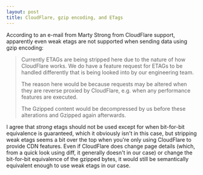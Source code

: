 ```yaml
---
layout: post
title: CloudFlare, gzip encoding, and ETags
---
```


According to an e-mail from Marty Strong from CloudFlare support, apparently
even weak etags are not supported when sending data using gzip encoding:

> Currently ETAGs are being stripped here due to the nature of how CloudFlare
> works. We do have a feature request for ETAGs to be handled differently that
> is being looked into by our engineering team.
>
> The reason here would be because requests may be altered when they are
> reverse proxied by CloudFlare, e.g. when any performance features are
> executed.
>
> The Gzipped content would be decompressed by us before these alterations and
> Gzipped again afterwards.

I agree that *strong* etags should not be used except for when bit-for-bit
equivalence is guaranteed, which it obviously isn't in this case, but stripping
weak etags seems a bit over the top when you're only using CloudFlare to
provide CDN features. Even if CloudFlare does change page details (which, from
a quick look using diff, it generally doesn't in our case) or change the
bit-for-bit equivalence of the gzipped bytes, it would still be semantically
equivalent enough to use weak etags in our case.
